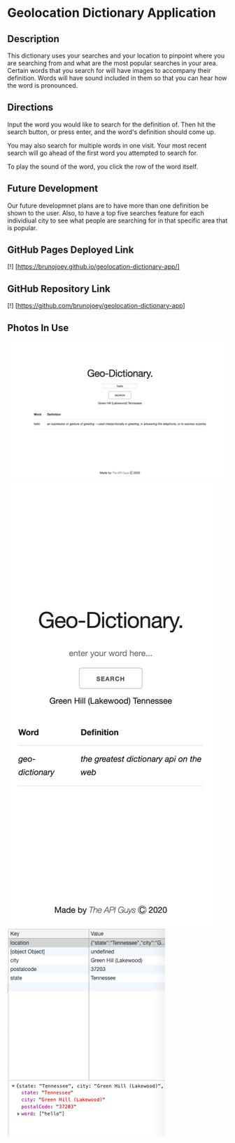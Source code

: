 # Geolocation Dictionary Application

## Description
This dictionary uses your searches and your location to pinpoint where you are searching from and what are the most popular searches in your area. Certain words that you search for will have images to accompany their definition. Words will have sound included in them so that you can hear how the word is pronounced.

## Directions
Input the word you would like to search for the definition of. Then hit the search button, or press enter, and the word's definition should come up. 

You may also search for multiple words in one visit. Your most recent search will go ahead of the first word you attempted to search for. 

To play the sound of the word, you click the row of the word itself.

## Future Development
Our future developmnet plans are to have more than one definition be shown to the user. Also, to have a top five searches feature for each individiual city to see what people are searching for in that specific area that is popular.

## GitHub Pages Deployed Link
[!] [https://brunojoey.github.io/geolocation-dictionary-app/]

## GitHub Repository Link
[!] [https://github.com/brunojoey/geolocation-dictionary-app]

## Photos In Use
![Geolocation Dictionary App on Computer](geolocation-dictionary-app-computer.png)
![Geolocation Dictionary App on IphoneX](geolocation-dictionary-app-iphoneX.png)
![Local Storage In Use](local-storage-geolocation-dictionary-app.png)
